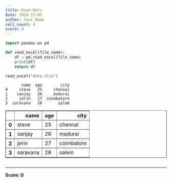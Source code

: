 ```yaml
---
title: Read-Data
date: 2024-12-05
author: Your Name
cell_count: 4
score: 0
---
```


```python
import pandas as pd
```


```python
def read_excel(file_name):
    df = pd.read_excel(file_name)
    print(df)
    return df
```


```python
read_excel("data.xlsx")
```

           name  age        city
    0     steve   25     chennai
    1    sanjay   26     madurai
    2     jerin   27  coimbatore
    3  saravana   28       salem





<div>
<style scoped>
    .dataframe tbody tr th:only-of-type {
        vertical-align: middle;
    }

    .dataframe tbody tr th {
        vertical-align: top;
    }

    .dataframe thead th {
        text-align: right;
    }
</style>
<table border="1" class="dataframe">
  <thead>
    <tr style="text-align: right;">
      <th></th>
      <th>name</th>
      <th>age</th>
      <th>city</th>
    </tr>
  </thead>
  <tbody>
    <tr>
      <th>0</th>
      <td>steve</td>
      <td>25</td>
      <td>chennai</td>
    </tr>
    <tr>
      <th>1</th>
      <td>sanjay</td>
      <td>26</td>
      <td>madurai</td>
    </tr>
    <tr>
      <th>2</th>
      <td>jerin</td>
      <td>27</td>
      <td>coimbatore</td>
    </tr>
    <tr>
      <th>3</th>
      <td>saravana</td>
      <td>28</td>
      <td>salem</td>
    </tr>
  </tbody>
</table>
</div>




```python

```


---
**Score: 0**
